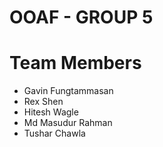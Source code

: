 # OOAF - GROUP 5

# Team Members
- Gavin Fungtammasan
- Rex Shen
- Hitesh Wagle
- Md Masudur Rahman
- Tushar Chawla
